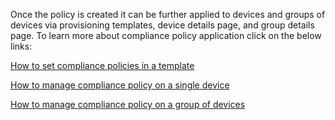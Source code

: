 Once the policy is created it can be further applied to devices and groups of devices via provisioning templates, device details page, and group details page. To learn more about compliance policy application click on the below links:

[How to set compliance policies in a template](../provisioning-template/createtemplate.md)

[How to manage compliance policy on a single device](../devices-groups/device-compliance.md)

[How to manage compliance policy on a group of devices](../devices-groups/group-policy.md)